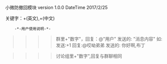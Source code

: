 小微防撤回模块
version 1.0.0
DateTime 2017/2/25

关键字：+(英文),+(中文)

        -*-用户使用说明-*-

>>>>群里+"数字"，回复：@"用户" 发送的:
                      "消息内容"
                如:发送:+1
                   回复:@哎呦弟弟 发送的:
                        你好啊,布丁

>>>>讨论组里+"数字",回复与群聊相同
    

